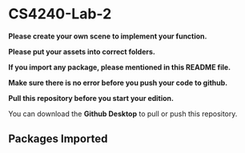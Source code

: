 # CS4240-Lab-2

**Please create your own scene to implement your function.**

**Please put your assets into correct folders.**

**If you import any package, please mentioned in this README file.**

**Make sure there is no error before you push your code to github.**

**Pull this repository before you start your edition.**

You can download the **Github Desktop** to pull or push this repository.

## Packages Imported

